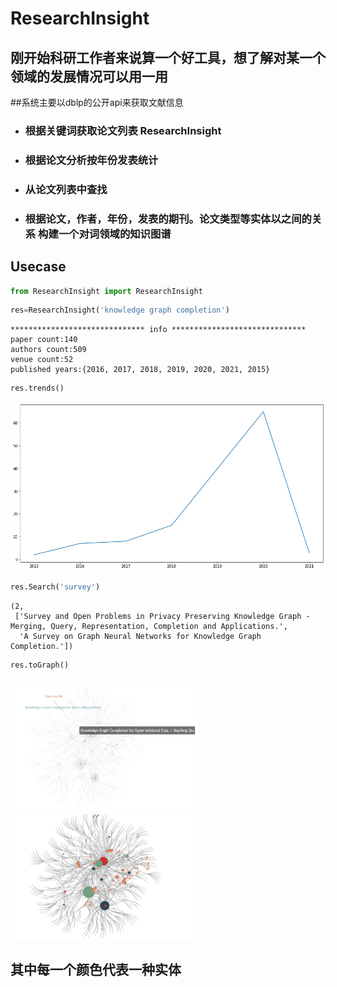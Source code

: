 # ResearchInsight
## 刚开始科研工作者来说算一个好工具，想了解对某一个领域的发展情况可以用一用
##系统主要以dblp的公开api来获取文献信息
* ### 根据关键词获取论文列表 ResearchInsight
* ### 根据论文分析按年份发表统计
* ### 从论文列表中查找
* ### 根据论文，作者，年份，发表的期刊。论文类型等实体以之间的关系 构建一个对词领域的知识图谱
## Usecase
```python
from ResearchInsight import ResearchInsight
```


```python
res=ResearchInsight('knowledge graph completion')
```

    ****************************** info ******************************
    paper count:140
    authors count:509
    venue count:52
    published years:{2016, 2017, 2018, 2019, 2020, 2021, 2015}
    


```python
res.trends()
```


![png](output_2_0.png)



```python
res.Search('survey')
```




    (2,
     ['Survey and Open Problems in Privacy Preserving Knowledge Graph - Merging, Query, Representation, Completion and Applications.',
      'A Survey on Graph Neural Networks for Knowledge Graph Completion.'])




```python
res.toGraph()
```


```python

```
<img src='Screenshot1.png' width=300 height=200 />
<br>
<img src='Screenshot2.png' width=300 height=200 />


## 其中每一个颜色代表一种实体
